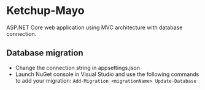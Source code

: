 # Ketchup-Mayo
ASP.NET Core web application using MVC architecture with database connection.

## Database migration
* Change the connection string in appsettings.json
* Launch NuGet console in Visual Studio and use the following commands to add your migration:
`Add-Migration <migrationName>
Update-Database`
